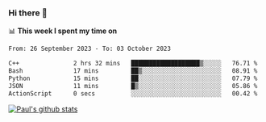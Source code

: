 ### Hi there 👋

📊 **This week I spent my time on**
<!--START_SECTION:waka-->

```txt
From: 26 September 2023 - To: 03 October 2023

C++               2 hrs 32 mins   ███████████████████▒░░░░░   76.71 %
Bash              17 mins         ██▒░░░░░░░░░░░░░░░░░░░░░░   08.91 %
Python            15 mins         ██░░░░░░░░░░░░░░░░░░░░░░░   07.79 %
JSON              11 mins         █▒░░░░░░░░░░░░░░░░░░░░░░░   05.86 %
ActionScript      0 secs          ░░░░░░░░░░░░░░░░░░░░░░░░░   00.42 %
```

<!--END_SECTION:waka-->


[![Paul's github stats](https://github-readme-stats.vercel.app/api?username=mickeyouyou&theme=dracula&show_icons=true)](https://github.com/anuraghazra/github-readme-stats)
